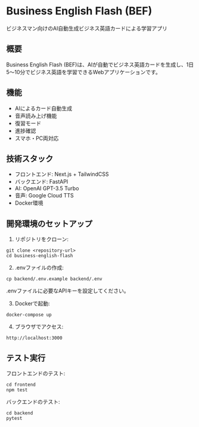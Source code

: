 # Business English Flash (BEF)

ビジネスマン向けのAI自動生成ビジネス英語カードによる学習アプリ

## 概要

Business English Flash (BEF)は、AIが自動でビジネス英語カードを生成し、1日5〜10分でビジネス英語を学習できるWebアプリケーションです。

## 機能

- AIによるカード自動生成
- 音声読み上げ機能
- 復習モード
- 進捗確認
- スマホ・PC両対応

## 技術スタック

- フロントエンド: Next.js + TailwindCSS
- バックエンド: FastAPI
- AI: OpenAI GPT-3.5 Turbo
- 音声: Google Cloud TTS
- Docker環境

## 開発環境のセットアップ

1. リポジトリをクローン:
```
git clone <repository-url>
cd business-english-flash
```

2. .envファイルの作成:
```
cp backend/.env.example backend/.env
```
.envファイルに必要なAPIキーを設定してください。

3. Dockerで起動:
```
docker-compose up
```

4. ブラウザでアクセス:
```
http://localhost:3000
```

## テスト実行

フロントエンドのテスト:
```
cd frontend
npm test
```

バックエンドのテスト:
```
cd backend
pytest
```
